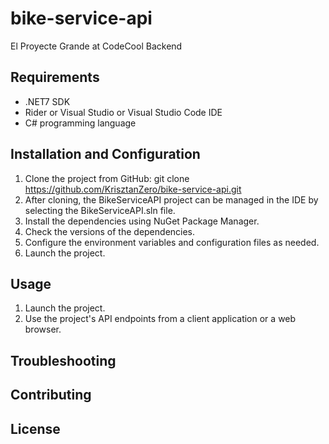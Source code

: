 # bike-service-api
El Proyecte Grande at CodeCool Backend

## Requirements

* .NET7 SDK
* Rider or Visual Studio  or Visual Studio Code IDE
* C# programming language

## Installation and Configuration

1. Clone the project from GitHub: git clone https://github.com/KrisztanZero/bike-service-api.git
2. After cloning, the BikeServiceAPI project can be managed in the IDE by selecting the BikeServiceAPI.sln file.
3. Install the dependencies using NuGet Package Manager.
4. Check the versions of the dependencies.
5. Configure the environment variables and configuration files as needed.
6. Launch the project.

## Usage

1. Launch the project.
2. Use the project's API endpoints from a client application or a web browser.

## Troubleshooting

## Contributing

## License